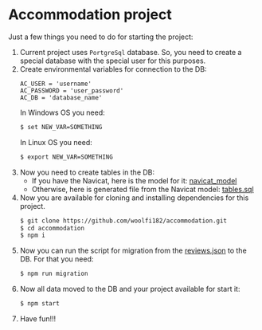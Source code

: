 # Accommodation project
Just a few things you need to do for starting the project:
1) Current project uses `PortgreSql` database. So, you need to create a special database with the special user for this purposes.
2) Create environmental variables for connection to the DB:
    ```
    AC_USER = 'username'
    AC_PASSWORD = 'user_password'
    AC_DB = 'database_name'
    ```
    In Windows OS you need:
    ```sh
    $ set NEW_VAR=SOMETHING
    ```
    In Linux OS you need:
    ```sh
    $ export NEW_VAR=SOMETHING
    ```
3) Now you need to create tables in the DB:
    - If you have the Navicat, here is the model for it: [navicat_model](./navicat_model)
    - Otherwise, here is generated file from the Navicat model: [tables.sql](./lib/addition/tables.sql)
4) Now you are available for cloning and installing dependencies for this project.
    ```sh
    $ git clone https://github.com/woolfi182/accommodation.git
    $ cd accommodation
    $ npm i
    ```
5) Now you can run the script for migration from the [reviews.json](./mock/reviews.json) to the DB. For that you need:
    ```sh
    $ npm run migration
    ```
6) Now all data moved to the DB and your project available for start it:
    ```sh
    $ npm start
    ```
7) Have fun!!!
